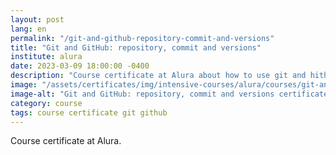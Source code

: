 ```yaml
---
layout: post
lang: en
permalink: "/git-and-github-repository-commit-and-versions"
title: "Git and GitHub: repository, commit and versions"
institute: alura
date: 2023-03-09 18:00:00 -0400
description: "Course certificate at Alura about how to use git and hithub for repository, how to make commits and version."
image: "/assets/certificates/img/intensive-courses/alura/courses/git-and-github-repository-commit-and-versions/front-en.jpg"
image-alt: "Git and GitHub: repository, commit and versions certificate"
category: course
tags: course certificate git github
---
```


Course certificate at Alura.
